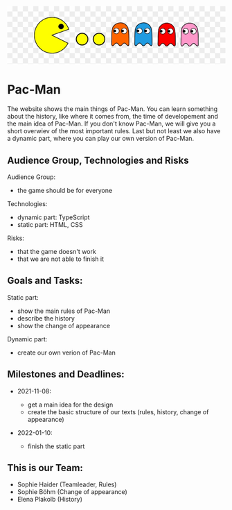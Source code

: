 ![A Pac-Man](https://github.com/WMC-AHIF-2021/Pac-Man/blob/master/Images/pacman3.png)

# Pac-Man
The website shows the main things of Pac-Man. You can learn something about the history, like where it comes from, the time of developement and the main idea of Pac-Man. If you don't know Pac-Man, we will give you a short overwiev of the most important rules. Last but not least we also have a dynamic part, where you can play our own version of Pac-Man.   

## Audience Group, Technologies and Risks
Audience Group:
* the game should be for everyone 

Technologies: 
* dynamic part: TypeScript
* static part: HTML, CSS

Risks: 
* that the game doesn't work 
* that we are not able to finish it 

## Goals and Tasks:
Static part: 
* show the main rules of Pac-Man
* describe the history
* show the change of appearance 

Dynamic part:
* create our own verion of Pac-Man

## Milestones and Deadlines:
* 2021-11-08: 
    * get a main idea for the design 
    * create the basic structure of our texts (rules, history, change of appearance)

* 2022-01-10: 
    * finish the static part   

## This is our Team:
* Sophie Haider (Teamleader, Rules)
* Sophie Böhm (Change of appearance)
* Elena Plakolb (History)